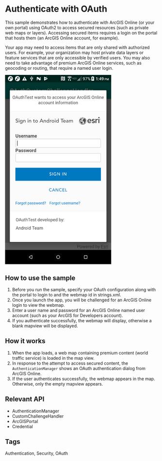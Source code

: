 # Authenticate with OAuth

This sample demonstrates how to authenticate with ArcGIS Online (or your own portal) using OAuth2 to access secured resources (such as private web maps or layers). Accessing secured items requires a login on the portal that hosts them (an ArcGIS Online account, for example).

Your app may need to access items that are only shared with authorized users. For example, your organization may host private data layers or feature services that are only accessible by verified users. You may also need to take advantage of premium ArcGIS Online services, such as geocoding or routing, that require a named user login.

<img src="OAuth.png" width="350"/>

## How to use the sample

1. Before you run the sample, specify your OAuth configuration along with the portal to login to and the webmap id in strings.xml.
2. Once you launch the app, you will be challenged for an ArcGIS Online login to view the webmap.
3. Enter a user name and password for an ArcGIS Online named user account (such as your ArcGIS for Developers account).
4. If you authenticate successfully, the webmap will display, otherwise a blank mapview will be displayed.

## How it works
1. When the app loads, a web map containing premium content (world traffic service) is loaded in the map view.
2. In response to the attempt to access secured content, the `AuthenticationManager` shows an OAuth authentication dialog from ArcGIS Online.
3. If the user authenticates successfully, the webmap appears in the map. Otherwise, only the empty mapview appears.

## Relevant API
 - AuthenticationManager
 - CustomChallengeHandler
 - ArcGISPortal
 - Credential

## Tags
Authentication, Security, OAuth